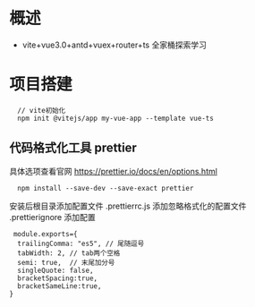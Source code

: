 # 概述

- vite+vue3.0+antd+vuex+router+ts 全家桶探索学习

# 项目搭建

```
  // vite初始化
  npm init @vitejs/app my-vue-app --template vue-ts
```
## 代码格式化工具 prettier
具体选项查看官网
https://prettier.io/docs/en/options.html

```
  npm install --save-dev --save-exact prettier
```
安装后根目录添加配置文件 .prettierrc.js
添加忽略格式化的配置文件 .prettierignore
添加配置
```
 module.exports={
  trailingComma: "es5", // 尾随逗号
  tabWidth: 2, // tab两个空格
  semi: true,  // 末尾加分号
  singleQuote: false, 
  bracketSpacing:true,
  bracketSameLine:true, 
}
```